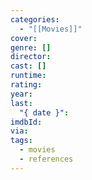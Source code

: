 ```yaml
---
categories:
  - "[[Movies]]"
cover:
genre: []
director:
cast: []
runtime:
rating:
year:
last:
  "{ date }":
imdbId:
via:
tags:
  - movies
  - references
---
```


